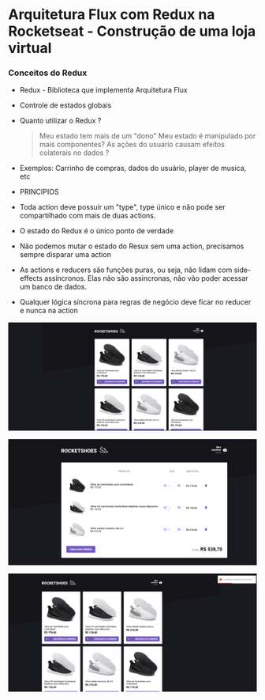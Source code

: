 # Arquitetura Flux com Redux na Rocketseat - Construção de uma loja virtual

### Conceitos do Redux
- Redux - Biblioteca que implementa Arquitetura Flux
- Controle de estados globais
- Quanto utilizar o Redux ?
    > Meu estado tem mais de um "dono"
    > Meu estado é manipulado por mais componentes? 
    > As ações do usuario causam efeitos colaterais no dados ?
- Exemplos: Carrinho de compras, dados do usuário, player de musica, etc

- PRINCIPIOS
-  Toda action deve possuir um "type", type único e não pode ser compartilhado com mais de duas actions.
- O estado do Redux é o único ponto de verdade
- Não podemos mutar o estado do Resux sem uma action, precisamos sempre disparar uma action
- As actions e reducers são funções puras, ou seja, não lidam com side-effects assíncronos. Elas não são assincronas, não vão poder acessar um banco de dados.
- Qualquer lógica síncrona para regras de negócio deve ficar no reducer e nunca na action

![Alt text](https://github.com/silvarafaell/Arquitetura_Flux_Redux_Rocketseat/blob/main/exemplo-redux/images/home.png?raw=true "Home")

![Alt text](https://github.com/silvarafaell/Arquitetura_Flux_Redux_Rocketseat/blob/main/exemplo-redux/images/carrinho.png?raw=true "Carrinho")

![Alt text](https://github.com/silvarafaell/Arquitetura_Flux_Redux_Rocketseat/blob/main/exemplo-redux/images/notificacao.png?raw=true "Notificacao")

